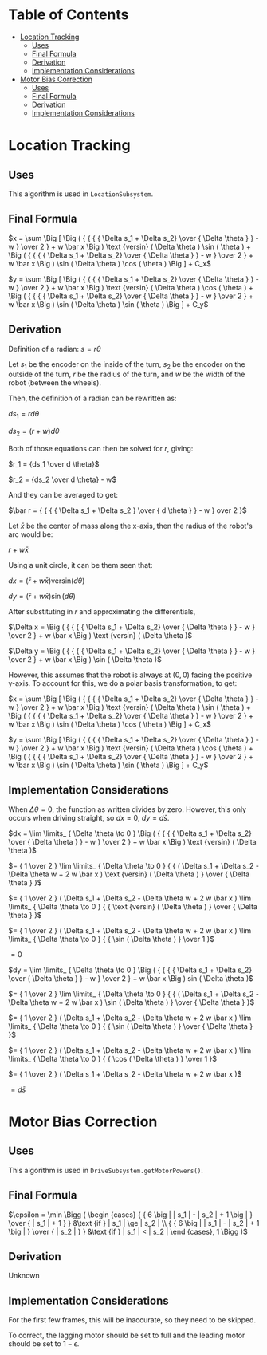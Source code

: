 # Table of Contents

* [Location Tracking](#location-tracking)
  * [Uses](#uses)
  * [Final Formula](#final-formula)
  * [Derivation](#derivation)
  * [Implementation Considerations](#implementation-considerations)
* [Motor Bias Correction](#motor-bias-correction)
  * [Uses](#uses-1)
  * [Final Formula](#final-formula-1)
  * [Derivation](#derivation-1)
  * [Implementation Considerations](#implementation-considerations-1)

# Location Tracking

## Uses

This algorithm is used in `LocationSubsystem`.

## Final Formula

$`x = \sum \Big [ \Big ( { { { { \Delta s_1 + \Delta s_2} \over { \Delta \theta } } - w } \over 2 } + w \bar x \Big ) \text {versin} ( \Delta \theta ) \sin ( \theta ) + \Big ( { { { { \Delta s_1 + \Delta s_2} \over { \Delta \theta } } - w } \over 2 } + w \bar x \Big ) \sin ( \Delta \theta ) \cos ( \theta ) \Big ] + C_x`$

$`y = \sum \Big [ \Big ( { { { { \Delta s_1 + \Delta s_2} \over { \Delta \theta } } - w } \over 2 } + w \bar x \Big ) \text {versin} ( \Delta \theta ) \cos ( \theta ) + \Big ( { { { { \Delta s_1 + \Delta s_2} \over { \Delta \theta } } - w } \over 2 } + w \bar x \Big ) \sin ( \Delta \theta ) \sin ( \theta ) \Big ] + C_y`$

## Derivation

Definition of a radian:
$`s = r \theta`$

Let $`s_1`$ be the encoder on the inside of the turn, $`s_2`$ be the encoder on the outside of the turn, $`r`$ be the radius of the turn, and $`w`$ be the width of the robot (between the wheels).

Then, the definition of a radian can be rewritten as:

$`ds_1 = r d \theta`$

$`ds_2 = (r + w) d \theta`$

Both of those equations can then be solved for $`r`$, giving:

$`r_1 = {ds_1 \over d \theta}`$

$`r_2 = {ds_2 \over d \theta} - w`$

And they can be averaged to get:

$`\bar r = { { { { \Delta s_1 + \Delta s_2 } \over { d \theta } } - w } over 2 }`$

Let $`\bar x`$ be the center of mass along the x-axis, then the radius of the robot's arc would be:

$`r + w \bar x`$

Using a unit circle, it can be them seen that:

$`dx = ( \bar r + w \bar x ) \text {versin} ( d \theta )`$

$`dy = ( \bar r + w \bar x ) \sin ( d \theta )`$

After substituting in $`\bar r`$ and approximating the differentials,

$`\Delta x = \Big ( { { { { \Delta s_1 + \Delta s_2} \over { \Delta \theta } } - w } \over 2 } + w \bar x \Big ) \text {versin} ( \Delta \theta )`$

$`\Delta y = \Big ( { { { { \Delta s_1 + \Delta s_2} \over { \Delta \theta } } - w } \over 2 } + w \bar x \Big ) \sin ( \Delta \theta )`$

However, this assumes that the robot is always at $`(0, 0)`$ facing the positive y-axis.
To account for this, we do a polar basis transformation, to get:

$`x = \sum \Big [ \Big ( { { { { \Delta s_1 + \Delta s_2} \over { \Delta \theta } } - w } \over 2 } + w \bar x \Big ) \text {versin} ( \Delta \theta ) \sin ( \theta ) + \Big ( { { { { \Delta s_1 + \Delta s_2} \over { \Delta \theta } } - w } \over 2 } + w \bar x \Big ) \sin ( \Delta \theta ) \cos ( \theta ) \Big ] + C_x`$

$`y = \sum \Big [ \Big ( { { { { \Delta s_1 + \Delta s_2} \over { \Delta \theta } } - w } \over 2 } + w \bar x \Big ) \text {versin} ( \Delta \theta ) \cos ( \theta ) + \Big ( { { { { \Delta s_1 + \Delta s_2} \over { \Delta \theta } } - w } \over 2 } + w \bar x \Big ) \sin ( \Delta \theta ) \sin ( \theta ) \Big ] + C_y`$

## Implementation Considerations

When $`\Delta \theta = 0`$, the function as written divides by zero.
However, this only occurs when driving straight, so $`dx = 0`$, $`dy = d \bar s`$.

$`dx = \lim \limits_ { \Delta \theta \to 0 } \Big ( { { { { \Delta s_1 + \Delta s_2} \over { \Delta \theta } } - w } \over 2 } + w \bar x \Big ) \text {versin} ( \Delta \theta )`$

$`= { 1 \over 2 } \lim \limits_ { \Delta \theta \to 0 } { { ( \Delta s_1 + \Delta s_2 - \Delta \theta w + 2 w \bar x ) \text {versin} ( \Delta \theta ) } \over { \Delta \theta } }`$

$`= { 1 \over 2 } ( \Delta s_1 + \Delta s_2 - \Delta \theta w + 2 w \bar x ) \lim \limits_ { \Delta \theta \to 0 } { { \text {versin} ( \Delta \theta ) } \over { \Delta \theta } }`$

$`= { 1 \over 2 } ( \Delta s_1 + \Delta s_2 - \Delta \theta w + 2 w \bar x ) \lim \limits_ { \Delta \theta \to 0 } { { \sin ( \Delta \theta ) } \over 1 }`$

$`= 0`$

$`dy = \lim \limits_ { \Delta \theta \to 0 } \Big ( { { { { \Delta s_1 + \Delta s_2} \over { \Delta \theta } } - w } \over 2 } + w \bar x \Big ) sin ( \Delta \theta )`$

$`= { 1 \over 2 } \lim \limits_ { \Delta \theta \to 0 } { { ( \Delta s_1 + \Delta s_2 - \Delta \theta w + 2 w \bar x ) \sin ( \Delta \theta ) } \over { \Delta \theta } }`$

$`= { 1 \over 2 } ( \Delta s_1 + \Delta s_2 - \Delta \theta w + 2 w \bar x ) \lim \limits_ { \Delta \theta \to 0 } { { \sin ( \Delta \theta ) } \over { \Delta \theta } }`$

$`= { 1 \over 2 } ( \Delta s_1 + \Delta s_2 - \Delta \theta w + 2 w \bar x ) \lim \limits_ { \Delta \theta \to 0 } { { \cos ( \Delta \theta ) } \over 1 }`$

$`= { 1 \over 2 } ( \Delta s_1 + \Delta s_2 - \Delta \theta w + 2 w \bar x )`$

$`= d \bar s`$

# Motor Bias Correction

## Uses

This algorithm is used in `DriveSubsystem.getMotorPowers()`.

## Final Formula

$`\epsilon = \min \Bigg ( \begin {cases} { { 6 \big | | s_1 | - | s_2 | + 1 \big | } \over { | s_1 | + 1 } } &\text {if } | s_1 | \ge | s_2 | \\ { { 6 \big | | s_1 | - | s_2 | + 1 \big | } \over { | s_2 | } } &\text {if } | s_1 | < | s_2 | \end {cases}, 1 \Bigg )`$

## Derivation

Unknown

## Implementation Considerations

For the first few frames, this will be inaccurate, so they need to be skipped.

To correct, the lagging motor should be set to full and the leading motor should be set to $`1 - \epsilon`$.
